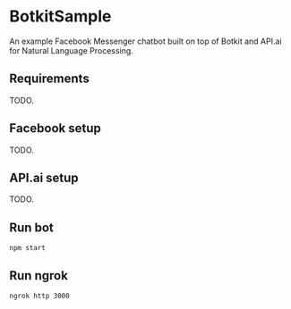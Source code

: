 # BotkitSample
An example Facebook Messenger chatbot built on top of Botkit and API.ai for Natural Language Processing.

## Requirements
TODO.

## Facebook setup
TODO.

## API.ai setup
TODO.

## Run bot

`npm start`

## Run ngrok

`ngrok http 3000`
